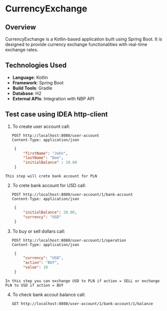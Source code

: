 # CurrencyExchange

## Overview
CurrencyExchange is a Kotlin-based application built using Spring Boot. It is designed to provide currency exchange functionalities with real-time exchange rates.

## Technologies Used
- **Language**: Kotlin
- **Framework**: Spring Boot
- **Build Tools**: Gradle
- **Database**: H2
- **External APIs**: Integration with NBP API

## Test case using IDEA http-client
1. To create user account call:
```http
   POST http://localhost:8080/user-account
   Content-Type: application/json
```
```json
    {
        "firstName": "John",
        "lastName": "Doe",
        "initialBalance" : 10.00
    }
```

    This step will crete bank account for PLN

2. To crete bank account for USD call:
```http
   POST http://localhost:8080/user-account/1/bank-account
   Content-Type: application/json
```
```json
    {
        "initialBalance": 20.00,
        "currency": "USD"
    }
```

3. To buy or sell dollars call:
```http
   POST http://localhost:8080/user-account/1/operation
   Content-Type: application/json
```
```json
    {
        "currency": "USD",
        "action": "BUY",
        "value": 10
    }
```
    In this step you can exchange USD to PLN if action = SELL or exchange PLN to USD if action = BUY

4. To check bank accout balance call:
```http
   GET http://localhost:8080/user-account/1/bank-account/1/balance
```


